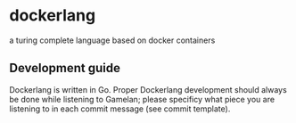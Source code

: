 # dockerlang
a turing complete language based on docker containers


## Development guide

Dockerlang is written in Go.
Proper Dockerlang development should always be done while listening to Gamelan; please specificy what piece you are listening to in each commit message (see commit template).
